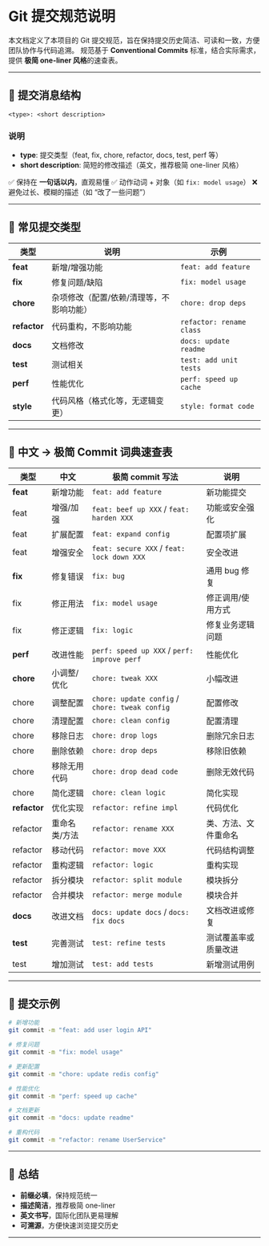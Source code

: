 # Git 提交规范说明

本文档定义了本项目的 Git 提交规范，旨在保持提交历史简洁、可读和一致，方便团队协作与代码追溯。
规范基于 **Conventional Commits** 标准，结合实际需求，提供 **极简 one-liner 风格**的速查表。

---

## 📌 提交消息结构

```
<type>: <short description>
```

### 说明

* **type**: 提交类型（feat, fix, chore, refactor, docs, test, perf 等）
* **short description**: 简短的修改描述（英文，推荐极简 one-liner 风格）

✅ 保持在 **一句话以内**，直观易懂
✅ 动作动词 + 对象（如 `fix: model usage`）
❌ 避免过长、模糊的描述（如 “改了一些问题”）

---

## 📌 常见提交类型

| 类型           | 说明                    | 示例                       |
| ------------ | --------------------- | ------------------------ |
| **feat**     | 新增/增强功能               | `feat: add feature`      |
| **fix**      | 修复问题/缺陷               | `fix: model usage`       |
| **chore**    | 杂项修改（配置/依赖/清理等，不影响功能） | `chore: drop deps`       |
| **refactor** | 代码重构，不影响功能            | `refactor: rename class` |
| **docs**     | 文档修改                  | `docs: update readme`    |
| **test**     | 测试相关                  | `test: add unit tests`   |
| **perf**     | 性能优化                  | `perf: speed up cache`   |
| **style**    | 代码风格（格式化等，无逻辑变更）      | `style: format code`     |

---

## 📌 中文 → 极简 Commit 词典速查表

| 类型           | 中文      | 极简 commit 写法                                   | 说明         |
| ------------ | ------- | ---------------------------------------------- | ---------- |
| **feat**     | 新增功能    | `feat: add feature`                            | 新功能提交      |
| feat         | 增强/加强   | `feat: beef up XXX` / `feat: harden XXX`       | 功能或安全强化    |
| feat         | 扩展配置    | `feat: expand config`                          | 配置项扩展      |
| feat         | 增强安全    | `feat: secure XXX` / `feat: lock down XXX`     | 安全改进       |
| **fix**      | 修复错误    | `fix: bug`                                     | 通用 bug 修复  |
| fix          | 修正用法    | `fix: model usage`                             | 修正调用/使用方式  |
| fix          | 修正逻辑    | `fix: logic`                                   | 修复业务逻辑问题   |
| **perf**     | 改进性能    | `perf: speed up XXX` / `perf: improve perf`    | 性能优化       |
| **chore**    | 小调整/优化  | `chore: tweak XXX`                             | 小幅改进       |
| chore        | 调整配置    | `chore: update config` / `chore: tweak config` | 配置修改       |
| chore        | 清理配置    | `chore: clean config`                          | 配置清理       |
| chore        | 移除日志    | `chore: drop logs`                             | 删除冗余日志     |
| chore        | 删除依赖    | `chore: drop deps`                             | 移除旧依赖      |
| chore        | 移除无用代码  | `chore: drop dead code`                        | 删除无效代码     |
| chore        | 简化逻辑    | `chore: clean logic`                           | 简化实现       |
| **refactor** | 优化实现    | `refactor: refine impl`                        | 代码优化       |
| refactor     | 重命名类/方法 | `refactor: rename XXX`                         | 类、方法、文件重命名 |
| refactor     | 移动代码    | `refactor: move XXX`                           | 代码结构调整     |
| refactor     | 重构逻辑    | `refactor: logic`                              | 重构实现       |
| refactor     | 拆分模块    | `refactor: split module`                       | 模块拆分       |
| refactor     | 合并模块    | `refactor: merge module`                       | 模块合并       |
| **docs**     | 改进文档    | `docs: update docs` / `docs: fix docs`         | 文档改进或修复    |
| **test**     | 完善测试    | `test: refine tests`                           | 测试覆盖率或质量改进 |
| test         | 增加测试    | `test: add tests`                              | 新增测试用例     |

---

## 📌 提交示例

```bash
# 新增功能
git commit -m "feat: add user login API"

# 修复问题
git commit -m "fix: model usage"

# 更新配置
git commit -m "chore: update redis config"

# 性能优化
git commit -m "perf: speed up cache"

# 文档更新
git commit -m "docs: update readme"

# 重构代码
git commit -m "refactor: rename UserService"
```

---

## 📌 总结

* **前缀必填**，保持规范统一
* **描述简洁**，推荐极简 one-liner
* **英文书写**，国际化团队更易理解
* **可溯源**，方便快速浏览提交历史

---
